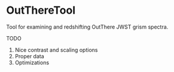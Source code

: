 # OutThereTool
Tool for examining and redshifting OutThere JWST grism spectra.

TODO
1. Nice contrast and scaling options
2. Proper data
3. Optimizations
